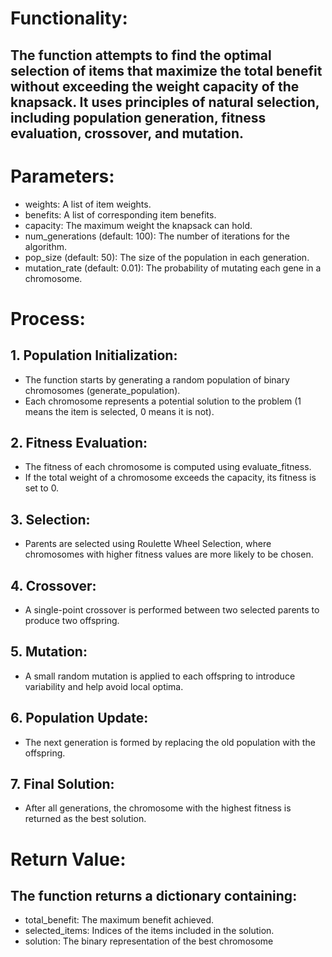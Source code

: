 # Functionality:
## The function attempts to find the optimal selection of items that maximize the total benefit without exceeding the weight capacity of the knapsack. It uses principles of natural selection, including population generation, fitness evaluation, crossover, and mutation.

# Parameters:
 * weights: A list of item weights.
 * benefits: A list of corresponding item benefits.
 * capacity: The maximum weight the knapsack can hold.
 * num_generations (default: 100): The number of iterations for the algorithm.
 * pop_size (default: 50): The size of the population in each generation.
 * mutation_rate (default: 0.01): The probability of mutating each gene in a chromosome.
# Process:
## 1. Population Initialization:
  * The function starts by generating a random population of binary chromosomes (generate_population).
  * Each chromosome represents a potential solution to the problem (1 means the item is selected, 0 means it is not).
## 2. Fitness Evaluation:
  * The fitness of each chromosome is computed using evaluate_fitness.
  * If the total weight of a chromosome exceeds the capacity, its fitness is set to 0.
## 3. Selection:
  * Parents are selected using Roulette Wheel Selection, where chromosomes with higher fitness values are more likely to be chosen.
## 4. Crossover:
  * A single-point crossover is performed between two selected parents to produce two offspring.
## 5. Mutation:
  * A small random mutation is applied to each offspring to introduce variability and help avoid local optima.
## 6. Population Update:
  * The next generation is formed by replacing the old population with the offspring.
## 7. Final Solution:
  * After all generations, the chromosome with the highest fitness is returned as the best solution.
# Return Value:
## The function returns a dictionary containing:
   * total_benefit: The maximum benefit achieved.
   * selected_items: Indices of the items included in the solution.
   * solution: The binary representation of the best chromosome

